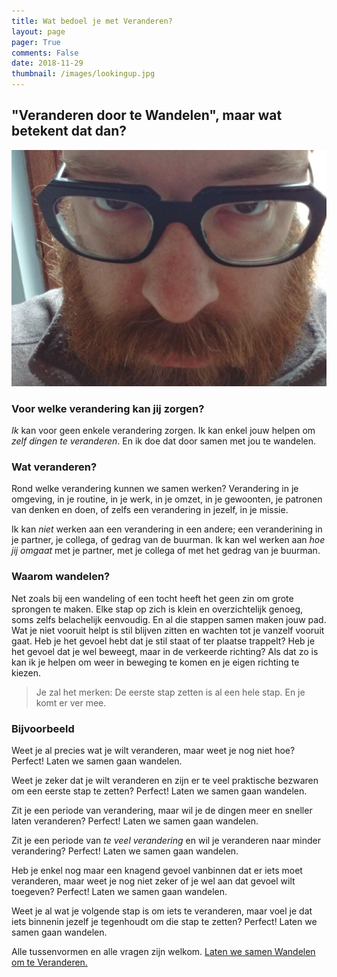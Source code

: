 ```yaml
---
title: Wat bedoel je met Veranderen?
layout: page
pager: True
comments: False
date: 2018-11-29
thumbnail: /images/lookingup.jpg
---
```




## "Veranderen door te Wandelen", maar wat betekent dat dan? 

![Eerlijk zijn](/images/lookingup.jpg)

### Voor welke verandering kan jij zorgen?

*Ik* kan voor geen enkele verandering zorgen. Ik kan enkel jouw helpen om *zelf dingen te veranderen*. En ik doe dat door samen met jou te wandelen.

### Wat veranderen? 

Rond welke verandering kunnen we samen werken? Verandering in je omgeving, in je routine, in je werk, in je omzet, in je gewoonten, je patronen van denken en doen, of zelfs een verandering in jezelf, in je missie. 

Ik kan *niet* werken aan een verandering in een andere; een veranderining in je partner, je collega, of gedrag van de buurman. Ik kan wel werken aan *hoe jij omgaat* met je partner, met je collega of met het gedrag van je buurman.

### Waarom wandelen?

Net zoals bij een wandeling of een tocht heeft het geen zin om grote sprongen te maken. Elke stap op zich is klein en overzichtelijk genoeg, soms zelfs belachelijk eenvoudig. En al die stappen samen maken jouw pad. Wat je niet vooruit helpt is stil blijven zitten en wachten tot je vanzelf vooruit gaat. Heb je het gevoel hebt dat je stil staat of ter plaatse trappelt? Heb je het gevoel dat je wel beweegt, maar in de verkeerde richting? Als dat zo is kan ik je helpen om weer in beweging te komen en je eigen richting te kiezen.

> Je zal het merken: De eerste stap zetten is al een hele stap. En je komt er ver mee. 

### Bijvoorbeeld

Weet je al precies wat je wilt veranderen, maar weet je nog niet hoe? Perfect! Laten we samen gaan wandelen.

Weet je zeker dat je wilt veranderen en zijn er te veel praktische bezwaren om een eerste stap te zetten? Perfect! Laten we samen gaan wandelen.

Zit je een periode van verandering, maar wil je de dingen meer en sneller laten veranderen? Perfect! Laten we samen gaan wandelen.

Zit je een periode van *te veel verandering* en wil je veranderen naar minder verandering? Perfect! Laten we samen gaan wandelen.

Heb je enkel nog maar een knagend gevoel vanbinnen dat er iets moet veranderen, maar weet je nog niet zeker of je wel aan dat gevoel wilt toegeven? Perfect! Laten we samen gaan wandelen.

Weet je al wat je volgende stap is om iets te veranderen, maar voel je dat iets binnenin jezelf je tegenhoudt om die stap te zetten?  Perfect! Laten we samen gaan wandelen.

Alle tussenvormen en alle vragen zijn welkom. [Laten we samen Wandelen om te Veranderen.](/bookme.html) 
